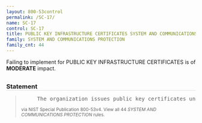 ```yaml
---
layout: 800-53control
permalink: /SC-17/
name: SC-17
control: SC-17
title: PUBLIC KEY INFRASTRUCTURE CERTIFICATES SYSTEM AND COMMUNICATIONS PROTECTION
family: SYSTEM AND COMMUNICATIONS PROTECTION
family_cnt: 44
---
```

<p class="text-warning">Failing to implement for PUBLIC KEY INFRASTRUCTURE CERTIFICATES is of <b>MODERATE</b> impact.</p>

<h3 style="border-bottom:1px solid #ddd;margin:30px 0 8px 0;">Statement</h3>
<blockquote>
<pre>     The organization issues public key certificates under an [Assignment: organization-defined certificate policy] or obtains public key certificates from an approved service provider. 
</pre>
<p><small>via NIST Special Publication 800-53v4. View all 44 <i>SYSTEM AND COMMUNICATIONS PROTECTION</i> rules. <a href="/cce/ssg/group/$Group_id"><span class="glyphicon glyphicon-link"></span></a> </small></p>
</blockquote>

